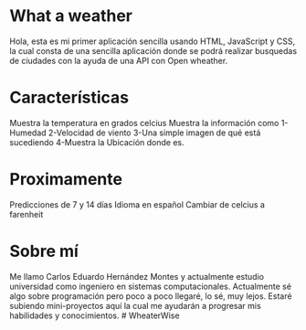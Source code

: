 # What a weather
Hola, esta es mi primer aplicación sencilla usando HTML, JavaScript y CSS, 
la cual consta de una sencilla aplicación donde se podrá realizar 
busquedas de ciudades con la ayuda de una API con Open wheather.

# Características
Muestra la temperatura en grados celcius
Muestra la información como
 1-Humedad
 2-Velocidad de viento
 3-Una simple imagen de qué está sucediendo
 4-Muestra la Ubicación donde es.

# Proximamente
Predicciones de 7 y 14 días
Idioma en español
Cambiar de celcius a farenheit
# Sobre mí
Me llamo Carlos Eduardo Hernández Montes y actualmente estudio universidad como ingeniero en sistemas computacionales.
Actualmente sé algo sobre programación pero poco a poco llegaré, lo sé, muy lejos.
Estaré subiendo mini-proyectos aquí la cual me ayudarán a progresar mis habilidades y conocimientos.
#   W h e a t e r W i s e  
 